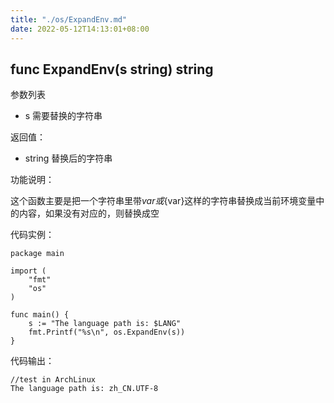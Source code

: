 ```yaml
---
title: "./os/ExpandEnv.md"
date: 2022-05-12T14:13:01+08:00
---
```

## func ExpandEnv(s string) string

参数列表

- s 需要替换的字符串

返回值：

- string 替换后的字符串

功能说明：

这个函数主要是把一个字符串里带$var或${var}这样的字符串替换成当前环境变量中的内容，如果没有对应的，则替换成空

代码实例：

    package main

    import (
        "fmt"
        "os"
    )

    func main() {
        s := "The language path is: $LANG"
        fmt.Printf("%s\n", os.ExpandEnv(s))
    }

代码输出：

    //test in ArchLinux
    The language path is: zh_CN.UTF-8
